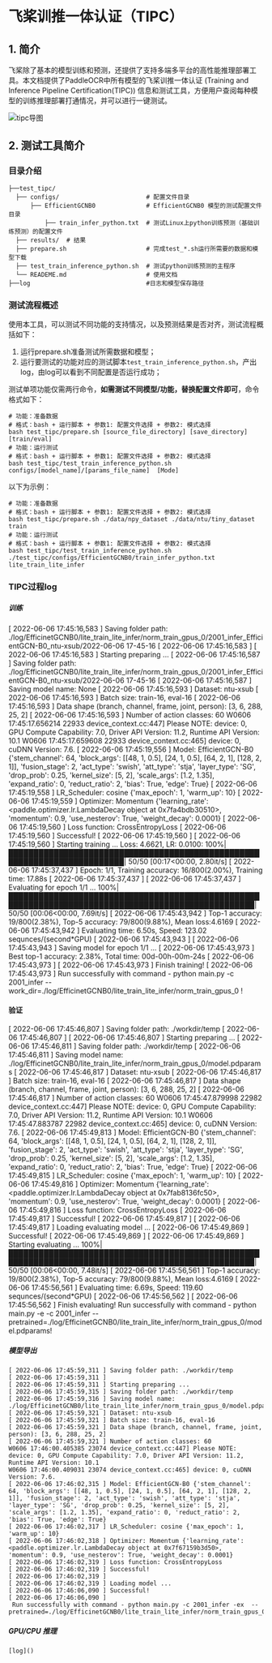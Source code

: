 
# 飞桨训推一体认证（TIPC）

## 1. 简介

飞桨除了基本的模型训练和预测，还提供了支持多端多平台的高性能推理部署工具。本文档提供了PaddleOCR中所有模型的飞桨训推一体认证 (Training and Inference Pipeline Certification(TIPC)) 信息和测试工具，方便用户查阅每种模型的训练推理部署打通情况，并可以进行一键测试。

![[tipc导图](https://github.com/ELKYang/2s-AGCN-paddle/blob/main/test_tipc/imgs/guide.png)](https://github.com/PaddlePaddle/models/raw/release/2.2/tutorials/tipc/images/tipc_guide.png)

## 2. 测试工具简介
### 目录介绍

```shell
├──test_tipc/
  ├── configs/                        # 配置文件目录
      ├── EfficientGCNB0              # EfficientGCNB0 模型的测试配置文件目录 
          ├── train_infer_python.txt  # 测试Linux上python训练预测（基础训练预测）的配置文件
  ├── results/  # 结果
  ├── prepare.sh                      # 完成test_*.sh运行所需要的数据和模型下载
  ├── test_train_inference_python.sh  # 测试python训练预测的主程序
  └── READEME.md                      # 使用文档
├──log                                #日志和模型保存路径
```

### 测试流程概述

使用本工具，可以测试不同功能的支持情况，以及预测结果是否对齐，测试流程概括如下：

1. 运行prepare.sh准备测试所需数据和模型；
2. 运行要测试的功能对应的测试脚本`test_train_inference_python.sh`，产出log，由log可以看到不同配置是否运行成功；

测试单项功能仅需两行命令，**如需测试不同模型/功能，替换配置文件即可**，命令格式如下：
```shell
# 功能：准备数据
# 格式：bash + 运行脚本 + 参数1: 配置文件选择 + 参数2: 模式选择
bash test_tipc/prepare.sh [source_file_directory] [save_directory] [train/eval]
# 功能：运行测试
# 格式：bash + 运行脚本 + 参数1: 配置文件选择 + 参数2: 模式选择
bash test_tipc/test_train_inference_python.sh configs/[model_name]/[params_file_name]  [Mode]
```

以下为示例：
```shell
# 功能：准备数据
# 格式：bash + 运行脚本 + 参数1: 配置文件选择 + 参数2: 模式选择
bash test_tipc/prepare.sh ./data/npy_dataset ./data/ntu/tiny_dataset train
# 功能：运行测试
# 格式：bash + 运行脚本 + 参数1: 配置文件选择 + 参数2: 模式选择
bash test_tipc/test_train_inference_python.sh ./test_tipc/configs/EfficientGCNB0/train_infer_python.txt lite_train_lite_infer
```

### TIPC过程log
##### 训练

  [ 2022-06-06 17:45:16,583 ] Saving folder path: ./log/EfficinetGCNB0/lite_train_lite_infer/norm_train_gpus_0/2001_infer_EfficientGCN-B0_ntu-xsub/2022-06-06 17-45-16
  [ 2022-06-06 17:45:16,583 ] 
  [ 2022-06-06 17:45:16,583 ] Starting preparing ...
  [ 2022-06-06 17:45:16,587 ] Saving folder path: ./log/EfficinetGCNB0/lite_train_lite_infer/norm_train_gpus_0/2001_infer_EfficientGCN-B0_ntu-xsub/2022-06-06 17-45-16
  [ 2022-06-06 17:45:16,587 ] Saving model name: None
  [ 2022-06-06 17:45:16,593 ] Dataset: ntu-xsub
  [ 2022-06-06 17:45:16,593 ] Batch size: train-16, eval-16
  [ 2022-06-06 17:45:16,593 ] Data shape (branch, channel, frame, joint, person): [3, 6, 288, 25, 2]
  [ 2022-06-06 17:45:16,593 ] Number of action classes: 60
  W0606 17:45:17.656214 22933 device_context.cc:447] Please NOTE: device: 0, GPU Compute Capability: 7.0, Driver API Version: 11.2, Runtime API Version: 10.1
  W0606 17:45:17.659608 22933 device_context.cc:465] device: 0, cuDNN Version: 7.6.
  [ 2022-06-06 17:45:19,556 ] Model: EfficientGCN-B0 {'stem_channel': 64, 'block_args': [[48, 1, 0.5], [24, 1, 0.5], [64, 2, 1], [128, 2, 1]], 'fusion_stage': 2, 'act_type': 'swish', 'att_type': 'stja', 'layer_type': 'SG', 'drop_prob': 0.25, 'kernel_size': [5, 2], 'scale_args': [1.2, 1.35], 'expand_ratio': 0, 'reduct_ratio': 2, 'bias': True, 'edge': True}
  [ 2022-06-06 17:45:19,558 ] LR_Scheduler: cosine {'max_epoch': 1, 'warm_up': 10}
  [ 2022-06-06 17:45:19,559 ] Optimizer: Momentum {'learning_rate': <paddle.optimizer.lr.LambdaDecay object at 0x7fa4bdb30510>, 'momentum': 0.9, 'use_nesterov': True, 'weight_decay': 0.0001}
  [ 2022-06-06 17:45:19,560 ] Loss function: CrossEntropyLoss
  [ 2022-06-06 17:45:19,560 ] Successful!
  [ 2022-06-06 17:45:19,560 ] 
  [ 2022-06-06 17:45:19,560 ] Starting training ...
  Loss: 4.6621, LR: 0.0100: 100%|█████████████████████████████████████████████████████████████████████████| 50/50 [00:17<00:00,  2.80it/s]
  [ 2022-06-06 17:45:37,437 ] Epoch: 1/1, Training accuracy: 16/800(2.00%), Training time: 17.88s
  [ 2022-06-06 17:45:37,437 ] 
  [ 2022-06-06 17:45:37,437 ] Evaluating for epoch 1/1 ...
  100%|███████████████████████████████████████████████████████████████████████████████████████████████████| 50/50 [00:06<00:00,  7.69it/s]
  [ 2022-06-06 17:45:43,942 ] Top-1 accuracy: 19/800(2.38%), Top-5 accuracy: 79/800(9.88%), Mean loss:4.6169
  [ 2022-06-06 17:45:43,942 ] Evaluating time: 6.50s, Speed: 123.02 sequnces/(second*GPU)
  [ 2022-06-06 17:45:43,943 ] 
  [ 2022-06-06 17:45:43,943 ] Saving model for epoch 1/1 ...
  [ 2022-06-06 17:45:43,973 ] Best top-1 accuracy: 2.38%, Total time: 00d-00h-00m-24s
  [ 2022-06-06 17:45:43,973 ] 
  [ 2022-06-06 17:45:43,973 ] Finish training!
  [ 2022-06-06 17:45:43,973 ] 
   Run successfully with command - python main.py -c 2001_infer --work_dir=./log/EfficinetGCNB0/lite_train_lite_infer/norm_train_gpus_0      !
  
  

#### 验证

  [ 2022-06-06 17:45:46,807 ] Saving folder path: ./workdir/temp
  [ 2022-06-06 17:45:46,807 ] 
  [ 2022-06-06 17:45:46,807 ] Starting preparing ...
  [ 2022-06-06 17:45:46,811 ] Saving folder path: ./workdir/temp
  [ 2022-06-06 17:45:46,811 ] Saving model name: ./log/EfficinetGCNB0/lite_train_lite_infer/norm_train_gpus_0/model.pdparams
  [ 2022-06-06 17:45:46,817 ] Dataset: ntu-xsub
  [ 2022-06-06 17:45:46,817 ] Batch size: train-16, eval-16
  [ 2022-06-06 17:45:46,817 ] Data shape (branch, channel, frame, joint, person): [3, 6, 288, 25, 2]
  [ 2022-06-06 17:45:46,817 ] Number of action classes: 60
  W0606 17:45:47.879998 22982 device_context.cc:447] Please NOTE: device: 0, GPU Compute Capability: 7.0, Driver API Version: 11.2, Runtime API Version: 10.1
  W0606 17:45:47.883787 22982 device_context.cc:465] device: 0, cuDNN Version: 7.6.
  [ 2022-06-06 17:45:49,813 ] Model: EfficientGCN-B0 {'stem_channel': 64, 'block_args': [[48, 1, 0.5], [24, 1, 0.5], [64, 2, 1], [128, 2, 1]], 'fusion_stage': 2, 'act_type': 'swish', 'att_type': 'stja', 'layer_type': 'SG', 'drop_prob': 0.25, 'kernel_size': [5, 2], 'scale_args': [1.2, 1.35], 'expand_ratio': 0, 'reduct_ratio': 2, 'bias': True, 'edge': True}
  [ 2022-06-06 17:45:49,815 ] LR_Scheduler: cosine {'max_epoch': 1, 'warm_up': 10}
  [ 2022-06-06 17:45:49,816 ] Optimizer: Momentum {'learning_rate': <paddle.optimizer.lr.LambdaDecay object at 0x7fab8136fc50>, 'momentum': 0.9, 'use_nesterov': True, 'weight_decay': 0.0001}
  [ 2022-06-06 17:45:49,816 ] Loss function: CrossEntropyLoss
  [ 2022-06-06 17:45:49,817 ] Successful!
  [ 2022-06-06 17:45:49,817 ] 
  [ 2022-06-06 17:45:49,817 ] Loading evaluating model ...
  [ 2022-06-06 17:45:49,869 ] Successful!
  [ 2022-06-06 17:45:49,869 ] 
  [ 2022-06-06 17:45:49,869 ] Starting evaluating ...
  100%|███████████████████████████████████████████████████████████████████████████████████████████████████| 50/50 [00:06<00:00,  7.48it/s]
  [ 2022-06-06 17:45:56,561 ] Top-1 accuracy: 19/800(2.38%), Top-5 accuracy: 79/800(9.88%), Mean loss:4.6169
  [ 2022-06-06 17:45:56,561 ] Evaluating time: 6.69s, Speed: 119.60 sequnces/(second*GPU)
  [ 2022-06-06 17:45:56,562 ] 
  [ 2022-06-06 17:45:56,562 ] Finish evaluating!
   Run successfully with command - python main.py -e -c 2001_infer --pretrained=./log/EfficinetGCNB0/lite_train_lite_infer/norm_train_gpus_0/model.pdparams!   
  

##### 模型导出
  
    [ 2022-06-06 17:45:59,311 ] Saving folder path: ./workdir/temp
    [ 2022-06-06 17:45:59,311 ] 
    [ 2022-06-06 17:45:59,311 ] Starting preparing ...
    [ 2022-06-06 17:45:59,315 ] Saving folder path: ./workdir/temp
    [ 2022-06-06 17:45:59,316 ] Saving model name: ./log/EfficinetGCNB0/lite_train_lite_infer/norm_train_gpus_0/model.pdparams
    [ 2022-06-06 17:45:59,321 ] Dataset: ntu-xsub
    [ 2022-06-06 17:45:59,321 ] Batch size: train-16, eval-16
    [ 2022-06-06 17:45:59,321 ] Data shape (branch, channel, frame, joint, person): [3, 6, 288, 25, 2]
    [ 2022-06-06 17:45:59,321 ] Number of action classes: 60
    W0606 17:46:00.405385 23074 device_context.cc:447] Please NOTE: device: 0, GPU Compute Capability: 7.0, Driver API Version: 11.2, Runtime API Version: 10.1
    W0606 17:46:00.409031 23074 device_context.cc:465] device: 0, cuDNN Version: 7.6.
    [ 2022-06-06 17:46:02,315 ] Model: EfficientGCN-B0 {'stem_channel': 64, 'block_args': [[48, 1, 0.5], [24, 1, 0.5], [64, 2, 1], [128, 2, 1]], 'fusion_stage': 2, 'act_type': 'swish', 'att_type': 'stja', 'layer_type': 'SG', 'drop_prob': 0.25, 'kernel_size': [5, 2], 'scale_args': [1.2, 1.35], 'expand_ratio': 0, 'reduct_ratio': 2, 'bias': True, 'edge': True}
    [ 2022-06-06 17:46:02,317 ] LR_Scheduler: cosine {'max_epoch': 1, 'warm_up': 10}
    [ 2022-06-06 17:46:02,318 ] Optimizer: Momentum {'learning_rate': <paddle.optimizer.lr.LambdaDecay object at 0x7f67159b3d50>, 'momentum': 0.9, 'use_nesterov': True, 'weight_decay': 0.0001}
    [ 2022-06-06 17:46:02,319 ] Loss function: CrossEntropyLoss
    [ 2022-06-06 17:46:02,319 ] Successful!
    [ 2022-06-06 17:46:02,319 ] 
    [ 2022-06-06 17:46:02,319 ] Loading model ...
    [ 2022-06-06 17:46:06,090 ] Successful!
    [ 2022-06-06 17:46:06,090 ] 
     Run successfully with command - python main.py -c 2001_infer -ex  --pretrained=./log/EfficinetGCNB0/lite_train_lite_infer/norm_train_gpus_0/model.pdparams!  
  
##### GPU/CPU 推理
    [log]() 
  
  
  
